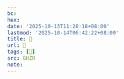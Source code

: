 ```yaml
---
bc:
hex:
date: '2025-10-13T11:28:18+08:00'
lastmod: '2025-10-14T06:42:22+08:00'
title: 󰜙
url: 󰜙
tags: [𥄉]
src: GHZR
note:
---
```

